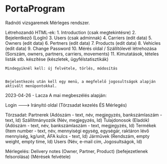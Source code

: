 # PortaProgram
Radnóti vizsgaremek
Mérleges rendszer. 

Létrehozandó HTML-ek:
    1. Introduction (csak megtekintésre)
    2. Bejelentkező (LogIn)
    3. Users (csak adminnak)
    4. Carriers (edit data)
    5. Owners (edit data)
    6. Pertners (edit data)
    7. Products (edit data)
    8. Vehicles (edit data)
    9. Change Password
    10. Mérés oldal / Szállítólevél létrehozása (Sorszám, owners, partners, carriers, movements)
    11. Kimutatások, tételes listák stb. készítése (készletek, ügyfélstatisztikák)

    Mindegyiknél kell: új felvétele, törlés, módosítás


    Bejelentkezés után kell egy menü, a megfelelő jogosultságok alapján aktivált menüpontokkal.

2023-04-26 - Lacza
A mai megbeszélés alapján:

Login ---> Irányító oldal (Törzsadat kezelés ÉS Mérlegés)

Törzsadat: 
	Partnerek (Adószám - text, név, megjegyzés, bankszámlaszám - text, Id)
	Szállítmányozók (Név, megjegyzés, Id) 
	Tulajdonosok (Eladók) (Adószám - text, név, bankszámlaszám - text, megjegyzés, Id)
	Termékek (Item number - text, név, mennyiségi egység, egységár, raktáron lévő mennyiség, kg/unit, ÁFA kulcs - text, Id)
	Járművek (Rendszám, empty weight, empty time, Id)
	Users (Név, e-mail cím, Jogosultságok, Id)

Mérlegelés:
	Delivery notes (Owner, Partner, Product)
		(befejezetlenek felsorolása)
		(Mérések felvétele)